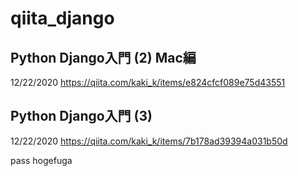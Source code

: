 # qiita_django

## Python Django入門 (2) Mac編
12/22/2020
https://qiita.com/kaki_k/items/e824cfcf089e75d43551

## Python Django入門 (3)
12/22/2020
https://qiita.com/kaki_k/items/7b178ad39394a031b50d

pass
hogefuga